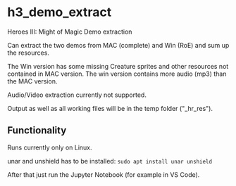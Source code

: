# h3_demo_extract
Heroes III: Might of Magic Demo extraction

Can extract the two demos from MAC (complete) and Win (RoE) and sum up the resources.

The Win version has some missing Creature sprites and other resources not contained in MAC version. The win version contains more audio (mp3) than the MAC version.

Audio/Video extraction currently not supported.

Output as well as all working files will be in the temp folder ("_hr_res").

## Functionality
Runs currently only on Linux.

unar and unshield has to be installed:
`sudo apt install unar unshield`

After that just run the Jupyter Notebook (for example in VS Code).

